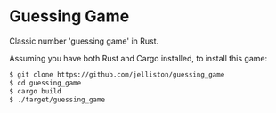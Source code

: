 # Guessing Game

Classic number 'guessing game' in Rust.

Assuming you have both Rust and Cargo installed, to install this game:

```bash
$ git clone https://github.com/jelliston/guessing_game
$ cd guessing_game
$ cargo build
$ ./target/guessing_game
```
